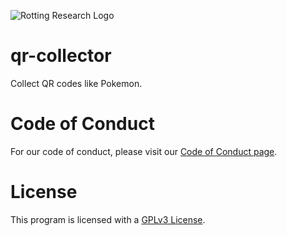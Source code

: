 ![Rotting Research Logo](https://github.com/marshalmiller/rottingresearch/blob/a898614a4e933064a36478be259aee29b9f188fa/branding/project-banner/red/rottingresearch-github-project-banner-red.png)

# qr-collector
Collect QR codes like Pokemon.

# Code of Conduct  
For our code of conduct, please visit our [Code of Conduct page](https://github.com/rottingresearch/rottingresearch/blob/main/code_of_conduct.md).

# License  
This program is licensed with a [GPLv3 License](https://github.com/rottingresearch/rottingresearch/blob/main/LICENSE).

